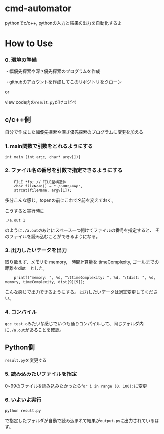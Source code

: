# cmd-automator
pythonでc/c++, pythonの入力と結果の出力を自動化するよ

# How to Use 
### 0. 環境の準備
・幅優先探索や深さ優先探索のプログラムを作成

・githubのアカウントを作成してこのリポジトリをクローン 

or 

view code内の`result.py`だけコピペ


## c/c++側
自分で作成した幅優先探索や深さ優先探索のプログラムに変更を加える

### 1. main関数で引数をとれるようにする
```
int main (int argc, char* argv[]){ 
```
### 2. ファイル名の番号を引数で指定できるようにする
  
```
    FILE *fp; // FILE型構造体
	char fileName[] = "./6002/map";
    strcat(fileName, argv[1]);
```
多分こんな感じ。fopenの前にこれで名前を変えておく。

こうすると実行時に
```
./a.out 1
```
のように`./a.out`のあとにスペース一つ開けてファイルの番号を指定すると、
そのファイルを読み込むことができるようになる。


### 3. 出力したいデータを出力
取り敢えず、メモリを memory,　時間計算量を timeComplexity, ゴールまでの距離をdist　とした。
```
    printf("memory: ", %d, "\ttimeComplexity: ", %d, "\tdist: ", %d, memory, timeComplexity, dist[9][9]); 
```
こんな感じで出力できるようにする。
出力したいデータは適宜変更してください。

### 4. コンパイル
`gcc test.c`みたいな感じでいつも通りコンパイルして、同じフォルダ内に`./a.out`があることを確認。

## Python側
`result.py`を変更する
### 5. 読み込みたいファイルを指定
0~99のファイルを読み込みたかったら`for i in range (0, 100):`に変更

### 6. いよいよ実行
```
python result.py
```
で指定したフォルダが自動で読み込まれて結果が`output.py`に出力されているはず。


